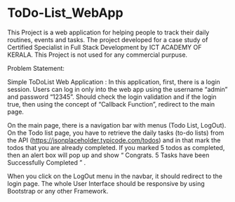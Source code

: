 # ToDo-List_WebApp
This Project is a web application for helping people to track their daily routines, events and tasks.
The project developed for a case study of Certified Specialist in Full Stack Development by ICT ACADEMY OF KERALA.
This Project is not used for any commercial purpuse.


Problem Statement:

Simple ToDoList Web Application :
In this application, first, there is a login session. Users can log in only into the web app using the username “admin” and password “12345”. Should check the login validation and if the login true, then using the concept of “Callback Function”, redirect to the main page. 

On the main page, there is a navigation bar with menus (Todo List, LogOut). On the Todo list page, you have to retrieve the daily tasks (to-do lists) from the API (https://jsonplaceholder.typicode.com/todos) and in that mark the todos that you are already completed. If you marked 5 todos as completed, then an alert box will pop up and show “ Congrats. 5 Tasks have been Successfully Completed ” . 

When you click on the LogOut menu in the navbar, it should redirect to the login page. The whole User Interface should be responsive by using Bootstrap or any other Framework. 
